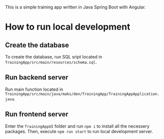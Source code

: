 This is a simple training app written in Java Spring Boot with Angular.
# How to run local development
## Create the database
To create the database, run SQL sript located in `TrainingApp/src/main/resources/schema.sql`.
## Run backend server
Run main function located in `TrainingApp/src/main/java/maks/den/TrainingApp/TrainingAppApplication.java`.
## Run frontend server
Enter the `TrainingAppUI` folder and run `npm i` to install all the necessery packages. Then, execute `npm run start` to run local development server.
